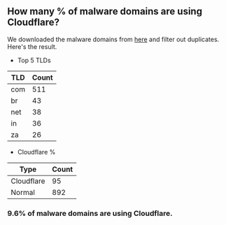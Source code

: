## How many % of malware domains are using Cloudflare?


We downloaded the malware domains from [here](https://urlhaus.abuse.ch) and filter out duplicates.
Here's the result.


[//]: # (start replacement)


- Top 5 TLDs

| TLD | Count |
| --- | --- |
| com | 511 |
| br | 43 |
| net | 38 |
| in | 36 |
| za | 26 |


- Cloudflare %

| Type | Count |
| --- | --- |
| Cloudflare | 95 |
| Normal | 892 |


### 9.6% of malware domains are using Cloudflare.
